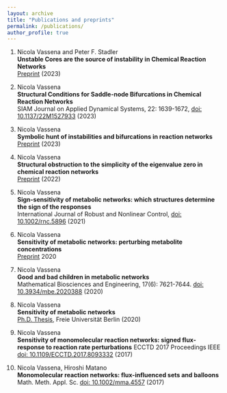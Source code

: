 ```yaml
---
layout: archive
title: "Publications and preprints"
permalink: /publications/
author_profile: true
---
```


1. Nicola Vassena and Peter F. Stadler  
**Unstable Cores are the source of instability in Chemical Reaction Networks**  
[Preprint](https://arxiv.org/abs/2308.11486) (2023)  

2. Nicola Vassena  
**Structural Conditions for Saddle-node Bifurcations in Chemical Reaction Networks**  
SIAM Journal on Applied Dynamical Systems, 22: 1639-1672, [doi: 10.1137/22M1527933](https://epubs.siam.org/doi/10.1137/22M1527933) (2023)

4. Nicola Vassena  
**Symbolic hunt of instabilities and bifurcations in reaction networks**  
[Preprint](https://arxiv.org/abs/2303.03089) (2023)  

5. Nicola Vassena  
**Structural obstruction to the simplicity of the eigenvalue zero in chemical reaction networks**   
[Preprint](https://arxiv.org/abs/2205.12655) (2022)

6. Nicola Vassena  
**Sign-sensitivity of metabolic networks: which structures determine the sign of the responses**  
International Journal of Robust and Nonlinear Control, [doi: 10.1002/rnc.5896](https://onlinelibrary.wiley.com/doi/full/10.1002/rnc.5896) (2021)

7. Nicola Vassena  
**Sensitivity of metabolic networks: perturbing metabolite concentrations**  
[Preprint](https://arxiv.org/abs/2012.10687) 2020  

4. Nicola Vassena  
**Good and bad children in metabolic networks**  
Mathematical Biosciences and Engineering, 17(6): 7621-7644. [doi: 10.3934/mbe.2020388](https://www.aimspress.com/article/doi/10.3934/mbe.2020388) (2020)


1. Nicola Vassena  
**Sensitivity of metabolic networks**  
[Ph.D. Thesis](https://refubium.fu-berlin.de/handle/fub188/27378), Freie Universität Berlin (2020) 

1. Nicola Vassena  
**Sensitivity of monomolecular reaction networks: signed flux-response to reaction rate perturbations**
ECCTD 2017 Proceedings IEEE [doi: 10.1109/ECCTD.2017.8093332](http://dynamics.mi.fu-berlin.de/preprints/Vassena%20-%20IEEE.pdf) (2017)


1. Nicola Vassena, Hiroshi Matano  
**Monomolecular reaction networks: flux-influenced sets and balloons**  
Math. Meth. Appl. Sc. [doi: 10.1002/mma.4557](http://dynamics.mi.fu-berlin.de/preprints/VassenaMatano-balloons.pdf) (2017)
 

